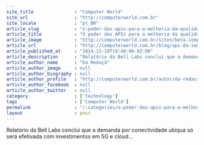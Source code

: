 ```yaml
---
site_title               : "Computer World"
site_url                 : "http://computerworld.com.br"
site_locale              : "pt_BR"
article_slug             : "o-poder-das-apis-para-a-melhoria-da-qualidade-dos-servicos-ao-cidadao"
article_title            : "O poder das APIs para a melhoria da qualidade dos serviços ao cidadão"
article_image            : "http://computerworld.com.br/sites/beta.computerworld.com.br/files/news_articles/realidade_virtual_digital.jpg"
article_url              : "http://computerworld.com.br/blog/api-da-semana/2014/12/19/o-poder-das-apis-para-a-melhoria-da-qualidade-dos-servicos-ao-cidadao"
article_published_at     : "2014-12-19T10:48:00-02:00"
article_description      : "Relatório da Bell Labs conclui que a demanda por conectividade ubíqua só será efetivada com investimentos em 5G e cloud..."
article_author_name      : "Da Redaçã"
article_author_image     : null
article_author_biography : null
article_author_profile   : "http://computerworld.com.br/autor/da-redacao"
article_author_facebook  : null
article_author_twitter   : null
category                 : ['technology']
tags                     : ['Computer World']
permalink                : "/:categories/o-poder-das-apis-para-a-melhoria-da-qualidade-dos-servicos-ao-cidadao/"
layout                   : post
---
```


Relatório da Bell Labs conclui que a demanda por conectividade ubíqua só será efetivada com investimentos em 5G e cloud...
